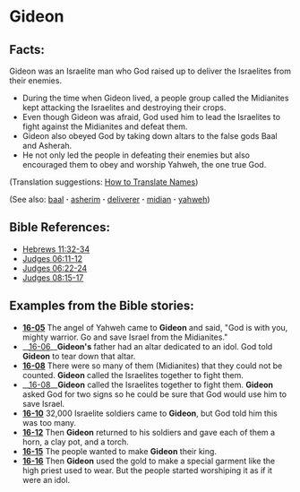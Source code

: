 # Gideon #

## Facts: ##

Gideon was an Israelite man who God raised up to deliver the Israelites from their enemies.

* During the time when Gideon lived, a people group called the Midianites kept attacking the Israelites and destroying their crops.
* Even though Gideon was afraid, God used him to lead the Israelites to fight against the Midianites and defeat them.
* Gideon also obeyed God by taking down altars to the false gods Baal and Asherah.
* He not only led the people in defeating their enemies but also encouraged them to obey and worship Yahweh, the one true God.

(Translation suggestions: [How to Translate Names](https://git.door43.org/Door43/en-ta-translate-vol1/src/master/content/translate_names.md))

(See also: [baal](../other/baal.md) **·** [asherim](../other/asherim.md) **·** [deliverer](../kt/deliverer.md) **·** [midian](../other/midian.md) **·** [yahweh](../kt/yahweh.md)) 

## Bible References: ##

* [Hebrews 11:32-34](https://door43.org/en/bible/notes/heb/11/32)
* [Judges 06:11-12](https://door43.org/en/bible/notes/jdg/06/11)
* [Judges 06:22-24](https://door43.org/en/bible/notes/jdg/06/22)
* [Judges 08:15-17](https://door43.org/en/bible/notes/jdg/08/15)

## Examples from the Bible stories: ##

* __[16-05](https://door43.org/en/obs/notes/frames/16-05)__ The angel of Yahweh came to __Gideon__  and said, "God is with you, mighty warrior. Go and save Israel from the Midianites."
* __[16-06](https://door43.org/en/obs/notes/frames/16-06)____Gideon's__  father had an altar dedicated to an idol. God told __Gideon__  to tear down that altar.
* __[16-08](https://door43.org/en/obs/notes/frames/16-08)__ There were so many of them (Midianites) that they could not be counted. __Gideon__  called the Israelites together to fight them.
* __[16-08](https://door43.org/en/obs/notes/frames/16-08)____Gideon__  called the Israelites together to fight them. __Gideon__  asked God for two signs so he could be sure that God would use him to save Israel.
* __[16-10](https://door43.org/en/obs/notes/frames/16-10)__ 32,000 Israelite soldiers came to __Gideon__, but God told him this was too many.
* __[16-12](https://door43.org/en/obs/notes/frames/16-12)__ Then __Gideon__  returned to his soldiers and gave each of them a horn, a clay pot, and a torch.
* __[16-15](https://door43.org/en/obs/notes/frames/16-15)__ The people wanted to make __Gideon__  their king.
* __[16-16](https://door43.org/en/obs/notes/frames/16-16)__ Then __Gideon__  used the gold to make a special garment like the high priest used to wear. But the people started worshiping it as if it were an idol.



